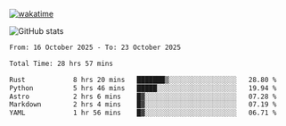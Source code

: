 [![wakatime](https://wakatime.com/badge/user/ef685785-b2de-4416-b5c6-df540c453238.svg)](https://wakatime.com/@ef685785-b2de-4416-b5c6-df540c453238)

![GitHub stats](https://github-readme-stats.vercel.app/api?username=songhahaha66)
<!--START_SECTION:waka-->

```txt
From: 16 October 2025 - To: 23 October 2025

Total Time: 28 hrs 57 mins

Rust            8 hrs 20 mins   ███████▒░░░░░░░░░░░░░░░░░   28.80 %
Python          5 hrs 46 mins   █████░░░░░░░░░░░░░░░░░░░░   19.94 %
Astro           2 hrs 6 mins    █▓░░░░░░░░░░░░░░░░░░░░░░░   07.28 %
Markdown        2 hrs 4 mins    █▓░░░░░░░░░░░░░░░░░░░░░░░   07.19 %
YAML            1 hr 56 mins    █▓░░░░░░░░░░░░░░░░░░░░░░░   06.71 %
```

<!--END_SECTION:waka-->
